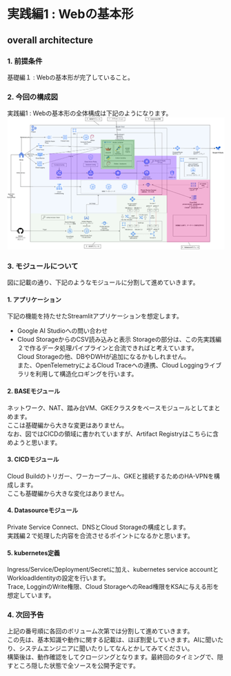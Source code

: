 # 実践編1 : Webの基本形
## overall architecture

### 1. 前提条件
基礎編１ : Webの基本形が完了していること。

### 2. 今回の構成図
実践編1 : Webの基本形の全体構成は下記のようになります。
![final](asset/final_color.png "final")<br>

### 3. モジュールについて
図に記載の通り、下記のようなモジュールに分割して進めていきます。

#### 1. アプリケーション
下記の機能を持たせたStreamlitアプリケーションを想定します。<br>
- Google AI Studioへの問い合わせ
- Cloud StorageからのCSV読み込みと表示
Storageの部分は、この先実践編２で作るデータ処理パイプラインと合流できればと考えています。<br>
Cloud Storageの他、DBやDWHが追加になるかもしれません。<br>
また、OpenTelemetryによるCloud Traceへの連携、Cloud Loggingライブラリを利用して構造化ロギングを行います。<br>

#### 2. BASEモジュール
ネットワーク、NAT、踏み台VM、GKEクラスタをベースモジュールとしてまとめます。<br>
ここは基礎編から大きな変更はありません。<br>
なお、図ではCICDの領域に書かれていますが、Artifact Registryはこちらに含めようと思います。<br>

#### 3. CICDモジュール
Cloud Buildのトリガー、ワーカープール、GKEと接続するためのHA-VPNを構成します。<br>
ここも基礎編から大きな変化はありません。

#### 4. Datasourceモジュール
Private Service Connect、DNSとCloud Storageの構成とします。<br>
実践編２で処理した内容を合流させるポイントになるかと思います。<br>

#### 5. kubernetes定義
Ingress/Service/Deployment/Secretに加え、kubernetes service accountとWorkloadIdentityの設定を行います。<br>
Trace, LogginのWrite権限、Cloud StorageへのRead権限をKSAに与える形を想定しています。

### 4. 次回予告
上記の番号順に各回のボリューム次第では分割して進めていきます。<br>
この先は、基本知識や動作に関する記載は、ほぼ割愛していきます。AIに聞いたり、システムエンジニアに聞いたりしてなんとかしてみてください。<br>
構築後は、動作確認をしてクロージングとなります。最終回のタイミングで、隠すところ隠した状態で全ソースを公開予定です。
